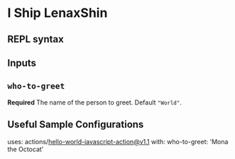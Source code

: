 # I Ship LenaxShin

## REPL syntax

## Inputs

## `who-to-greet`

**Required** The name of the person to greet. Default `"World"`.


## Useful Sample Configurations

uses: actions/hello-world-javascript-action@v1.1
with:
  who-to-greet: 'Mona the Octocat'
